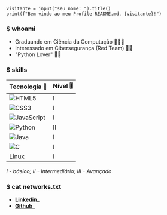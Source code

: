 ```
visitante = input("seu nome: ").title()
print(f"Bem vindo ao meu Profile README.md, {visitante}!")
```

### $ whoami
- Graduando em Ciência da Computação 👨🏻‍💻
- Interessado em Cibersegurança (Red Team) 🐱‍👤
- "Python Lover" 🐍😅

### $ skills
| Tecnologia 📐 | Nível 🎚️ |
|---------------|----------|
|![HTML5](https://img.shields.io/badge/HTML5-000?style=for-the-badge&logo=html5) | I |
|![CSS3](https://img.shields.io/badge/CSS3-000?style=for-the-badge&logo=css3&logoColor=264CE4) | I |
|![JavaScript](https://img.shields.io/badge/JavaScript-000?style=for-the-badge&logo=javascript) | I |
|![Python](https://img.shields.io/badge/Python-000?style=for-the-badge&logo=python) | II |
|![Java](https://img.shields.io/badge/Java-000?style=for-the-badge&logo=java) | I |
|![C](https://img.shields.io/badge/C-000?style=for-the-badge&logo=c) | I |
| Linux | I |

_I - básico; II - Intermediário; III - Avançado_

### $ cat networks.txt
- [**Linkedin_**](https://www.linkedin.com/in/felipen99/)
- [**Github_**](https://github.com/flnnn)
